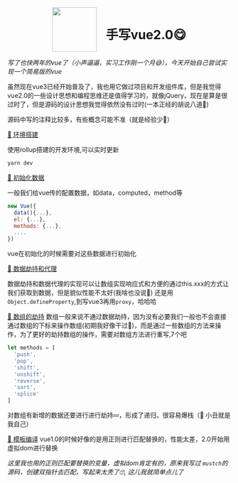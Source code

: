 <div style="width: 100%; display: flex; justify-content: center; align-items: center">
<image src="https://cn.vuejs.org/images/logo.svg" style="width: 100px; margin-right: 20px;">

# 手写vue2.0😋
</div>

 *写了也快两年的vue了（小声逼逼，实习工作刚一个月😅），今天开始自己尝试实现一个简易版的vue*

虽然现在vue3已经开始普及了，我也用它做过项目和开发组件库，但是我觉得vue2.0的一些设计思想和编程思维还是值得学习的，就像jQuery，现在是算是很过时了，但是源码的设计思想我觉得依然没有过时(一本正经的胡说八道🌚)

源码中写的注释比较多，有些概念可能不准（就是经验少🤣）

[🍇 环境搭建](./docs/01%20-%20搭建环境.md)

  使用rollup搭建的开发环境,可以实时更新
  ```js
  yarn dev
  ```

[🍈 初始化数据](./docs/02%20-%20初始化数据.md)

  一般我们给vue传的配置数据，如data，computed，method等
  ```js
  new Vue({
    data(){...},
    el: {...},
    methods: {...},
    ....
  })
  ```
  vue在初始化的时候需要对这些数据进行初始化

[🍉 数据劫持和代理](docs/03%20-%20数据劫持和代理.md)

数据劫持和数据代理的实现可以让数组实现响应式和方便的通过this.xxx的方式让我们获取到数据，但是貌似性能不太好(我啥也没说💖)
还是用`Object.defineProperty`,到写vue3再用`proxy`，哈哈哈

[🍊 数组的劫持](docs/04%20-%20数组的响应式.md)
数组一般来说不通过数据劫持，因为没有必要我们一般也不会直接通过数组的下标来操作数组(初期我好像干过🐶)，而是通过一些数组的方法来操作，为了更好的劫持数组的操作，需要对数组方法进行重写,7个吧

```js
let methods = [
  'push',
  'pop',
  'shift',
  'unshift',
  'reverse',
  'sort',
  'splice'
]
```

对数组有新增的数据还要进行进行劫持💤，形成了递归，很容易爆栈（🤡 小丑就是我自己）

[🍌 模板编译](docs/05%20-%20模板编译.md)
vue1.0的时候好像的是用正则进行匹配替换的，性能太差，2.0开始用虚拟dom进行替换

*这里我也用的正则匹配要替换的变量，虚拟dom肯定有的，原来我写过 `mustch`的源码，创建双指针去匹配，写起来太秃了🙄, 这儿我就简单点儿了*
